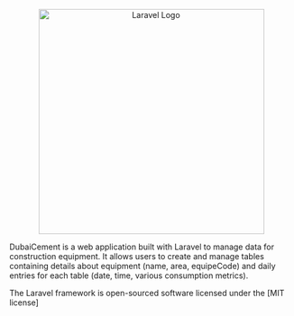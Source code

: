 <p align="center"><img src="https://raw.githubusercontent.com/laravel/art/master/logo-lockup/5%20SVG/2%20CMYK/1%20Full%20Color/laravel-logolockup-cmyk-red.svg" width="400" alt="Laravel Logo"></p>

DubaiCement is a web application built with Laravel to manage data for construction equipment. It allows users to create and manage tables containing details about equipment (name, area, equipeCode) and daily entries for each table (date, time, various consumption metrics).


The Laravel framework is open-sourced software licensed under the [MIT license]
